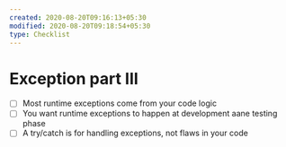 ```yaml
---
created: 2020-08-20T09:16:13+05:30
modified: 2020-08-20T09:18:54+05:30
type: Checklist
---
```


# Exception part III

- [ ] Most runtime exceptions come from your code logic
- [ ] You want runtime exceptions to happen at development aane testing phase
- [ ] A try/catch is for handling exceptions, not flaws in your code